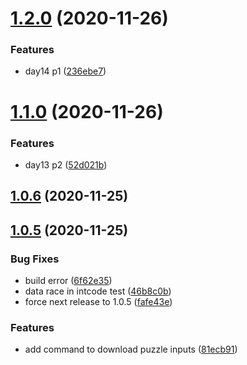 # [1.2.0](https://github.com/dds/aoc2019/compare/v1.1.0...v1.2.0) (2020-11-26)


### Features

* day14 p1 ([236ebe7](https://github.com/dds/aoc2019/commit/236ebe7c353214abc9f05d887219f1aeb7de08bf))



# [1.1.0](https://github.com/dds/aoc2019/compare/v1.0.6...v1.1.0) (2020-11-26)


### Features

* day13 p2 ([52d021b](https://github.com/dds/aoc2019/commit/52d021b247873d8c2a0871546a4308cd18c3ed76))



## [1.0.6](https://github.com/dds/aoc2019/compare/v1.0.5...v1.0.6) (2020-11-25)



## [1.0.5](https://github.com/dds/aoc2019/compare/81ecb912b5c7b2dbef14ca44bd785d1c361202ad...v1.0.5) (2020-11-25)


### Bug Fixes

* build error ([6f62e35](https://github.com/dds/aoc2019/commit/6f62e35e042f7d22651d124297c23620b4702075))
* data race in intcode test ([46b8c0b](https://github.com/dds/aoc2019/commit/46b8c0ba17c0d0ca8d3d965bf2cdf17cafbae07d))
* force next release to 1.0.5 ([fafe43e](https://github.com/dds/aoc2019/commit/fafe43ef083e5a1d5334e5c9e758408ea37a77a4))


### Features

* add command to download puzzle inputs ([81ecb91](https://github.com/dds/aoc2019/commit/81ecb912b5c7b2dbef14ca44bd785d1c361202ad))



